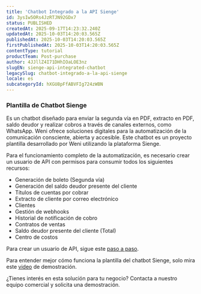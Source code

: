 ```yaml
---
title: 'Chatbot Integrado a la API Sienge'
id: 3ysIw5ORs4JzRTJN92GDx7
status: PUBLISHED
createdAt: 2025-09-17T14:23:32.240Z
updatedAt: 2025-10-03T14:20:03.565Z
publishedAt: 2025-10-03T14:20:03.565Z
firstPublishedAt: 2025-10-03T14:20:03.565Z
contentType: tutorial
productTeam: Post-purchase
author: 4JJllZ4I71DHhIOaLOE3nz
slugEN: sienge-api-integrated-chatbot
legacySlug: chatbot-integrado-a-la-api-sienge
locale: es
subcategoryId: hXGU8pFfABVFIg724zWBN
---
```


### Plantilla de Chatbot Sienge

Es un chatbot diseñado para enviar la segunda vía en PDF, extracto en PDF, saldo deudor y realizar cobros a través de canales externos, como WhatsApp. Weni ofrece soluciones digitales para la automatización de la comunicación consciente, abierta y accesible. Este chatbot es un proyecto plantilla desarrollado por Weni utilizando la plataforma Sienge.

Para el funcionamiento completo de la automatización, es necesario crear un usuario de API con permisos para consumir todos los siguientes recursos:
  * Generación de boleto (Segunda vía)
  * Generación del saldo deudor presente del cliente
  * Títulos de cuentas por cobrar
  * Extracto de cliente por correo electrónico
  * Clientes
  * Gestión de webhooks
  * Historial de notificación de cobro
  * Contratos de ventas
  * Saldo deudor presente del cliente (Total)
  * Centro de costos

Para crear un usuario de API, sigue este [paso a paso](https://www.youtube.com/watch?v=w0f9O20ZeLM&list=PLel5qygu4y7SE1xF8UmVhJBJX6S5YavCE).

Para entender mejor cómo funciona la plantilla del chatbot Sienge, solo mira este [video](https://www.youtube.com/watch?v=Z7KYanhT-aw&feature=youtu.be) de demostración.

¿Tienes interés en esta solución para tu negocio? Contacta a nuestro equipo comercial y solicita una demostración.
